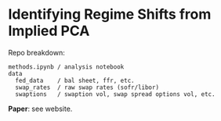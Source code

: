 # Identifying Regime Shifts from Implied PCA

Repo breakdown:
```
methods.ipynb / analysis notebook
data
  fed_data    / bal sheet, ffr, etc. 
  swap_rates  / raw swap rates (sofr/libor)
  swaptions   / swaption vol, swap spread options vol, etc. 
```

**Paper**: see website. 
